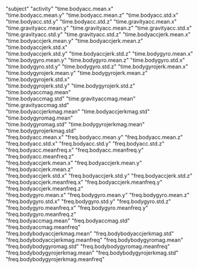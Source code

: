 

"subject"                           "activity"                          "time.bodyacc.mean.x"              
"time.bodyacc.mean.y"               "time.bodyacc.mean.z"               "time.bodyacc.std.x"               
"time.bodyacc.std.y"                "time.bodyacc.std.z"                "time.gravityacc.mean.x"           
"time.gravityacc.mean.y"            "time.gravityacc.mean.z"            "time.gravityacc.std.x"            
"time.gravityacc.std.y"             "time.gravityacc.std.z"             "time.bodyaccjerk.mean.x"          
"time.bodyaccjerk.mean.y"           "time.bodyaccjerk.mean.z"           "time.bodyaccjerk.std.x"           
"time.bodyaccjerk.std.y"            "time.bodyaccjerk.std.z"            "time.bodygyro.mean.x"             
"time.bodygyro.mean.y"              "time.bodygyro.mean.z"              "time.bodygyro.std.x"              
"time.bodygyro.std.y"               "time.bodygyro.std.z"               "time.bodygyrojerk.mean.x"         
"time.bodygyrojerk.mean.y"          "time.bodygyrojerk.mean.z"          "time.bodygyrojerk.std.x"          
"time.bodygyrojerk.std.y"           "time.bodygyrojerk.std.z"           "time.bodyaccmag.mean"             
"time.bodyaccmag.std"               "time.gravityaccmag.mean"           "time.gravityaccmag.std"           
"time.bodyaccjerkmag.mean"          "time.bodyaccjerkmag.std"           "time.bodygyromag.mean"            
"time.bodygyromag.std"              "time.bodygyrojerkmag.mean"         "time.bodygyrojerkmag.std"         
"freq.bodyacc.mean.x"               "freq.bodyacc.mean.y"               "freq.bodyacc.mean.z"              
"freq.bodyacc.std.x"                "freq.bodyacc.std.y"                "freq.bodyacc.std.z"               
"freq.bodyacc.meanfreq.x"           "freq.bodyacc.meanfreq.y"           "freq.bodyacc.meanfreq.z"          
"freq.bodyaccjerk.mean.x"           "freq.bodyaccjerk.mean.y"           "freq.bodyaccjerk.mean.z"          
"freq.bodyaccjerk.std.x"            "freq.bodyaccjerk.std.y"            "freq.bodyaccjerk.std.z"           
"freq.bodyaccjerk.meanfreq.x"       "freq.bodyaccjerk.meanfreq.y"       "freq.bodyaccjerk.meanfreq.z"      
"freq.bodygyro.mean.x"              "freq.bodygyro.mean.y"              "freq.bodygyro.mean.z"             
"freq.bodygyro.std.x"               "freq.bodygyro.std.y"               "freq.bodygyro.std.z"              
"freq.bodygyro.meanfreq.x"          "freq.bodygyro.meanfreq.y"          "freq.bodygyro.meanfreq.z"         
"freq.bodyaccmag.mean"              "freq.bodyaccmag.std"               "freq.bodyaccmag.meanfreq"         
"freq.bodybodyaccjerkmag.mean"      "freq.bodybodyaccjerkmag.std"       "freq.bodybodyaccjerkmag.meanfreq" 
"freq.bodybodygyromag.mean"         "freq.bodybodygyromag.std"          "freq.bodybodygyromag.meanfreq"    
"freq.bodybodygyrojerkmag.mean"     "freq.bodybodygyrojerkmag.std"      "freq.bodybodygyrojerkmag.meanfreq"
